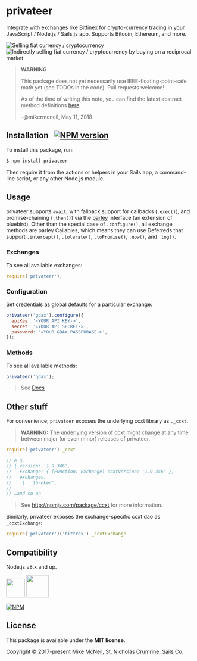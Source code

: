 # privateer

Integrate with exchanges like Bitfinex for crypto-currency trading in your JavaScript / Node.js / Sails.js app.  Supports Bitcoin, Ethereum, and more.

![Selling fiat currency / cryptocurrency](https://user-images.githubusercontent.com/618009/32758679-3a88ac92-c8ab-11e7-9d94-0891afcc22f4.png)
![Indirectly selling fiat currency / cryptocurrency by buying on a reciprocal market](https://user-images.githubusercontent.com/618009/32758667-280b1a78-c8ab-11e7-8e13-c00d28107f9f.png)


> **WARNING**
>
> This package does not yet necessarily use IEEE-floating-point-safe math yet (see TODOs in the code).  Pull requests welcome!
>
> As of the time of writing this note, you can find the latest abstract method definitions [here](https://github.com/mikermcneil/privateer/tree/master/lib/abstract-interface-for-exchanges/methods).
>
> -@mikermcneil, May 11, 2018

## Installation &nbsp; [![NPM version](https://badge.fury.io/js/privateer.svg)](http://badge.fury.io/js/privateer)

To install this package, run:

```bash
$ npm install privateer
```

Then require it from the actions or helpers in your Sails app, a command-line script, or any other Node.js module.

## Usage

privateer supports `await`, with fallback support for callbacks (`.exec()`), and promise-chaining (`.then()`) via the [parley](https://npmjs.com/package/parley) interface (an extension of bluebird).  Other than the special case of `.configure()`, all exchange methods are parley Callables, which means they can use Deferreds that support `.intercept()`, `.tolerate()`, `.toPromise()`, `.now()`, and `.log()`.

### Exchanges

To see all available exchanges:

```js
require('privateer');
```


### Configuration

Set credentials as global defaults for a particular exchange:

```js
privateer('gdax').configure({
  apiKey: '«YOUR API KEY->',
  secret: '«YOUR API SECRET->',
  password: '«YOUR GDAX PASSPHRASE->',
});
```

### Methods

To see all available methods:

```js
privateer('gdax');
```


> See [Docs](https://github.com/mikermcneil/privateer/tree/master/lib/abstract-interface-for-exchanges/methods)


## Other stuff

For convenience, `privateer` exposes the underlying ccxt library as `._ccxt`.

> **WARNING:** The underlying version of ccxt might change at any time between major (or even minor) releases of privateer.

```js
require('privateer')._ccxt

// e.g.
// { version: '1.9.346',
//   Exchange: { [Function: Exchange] ccxtVersion: '1.9.346' },
//   exchanges:
//    [ '_1broker',
//
// …and so on
```

> See http://npmjs.com/package/ccxt for more information.

Similarly, privateer exposes the exchange-specific ccxt dao as `_ccxtExchange`:

```js
require('privateer')('bittrex')._ccxtExchange
```



## Compatibility

Node.js v8.x and up.

<a href="https://sailsjs.com"><img width="50" src="https://camo.githubusercontent.com/9e49073459ed4e0e2687b80eaf515d87b0da4a6b/687474703a2f2f62616c64657264617368792e6769746875622e696f2f7361696c732f696d616765732f6c6f676f2e706e67" /></a>&nbsp;<a href="http://nodejs.org"><img width="60" src="https://user-images.githubusercontent.com/618009/28782759-c62f8f20-75d3-11e7-8a83-32fb52178416.png" /></a>

[![NPM](https://nodei.co/npm/privateer.png?downloads=true)](http://npmjs.com/package/privateer)

## License

This package is available under the **MIT license**.

Copyright &copy; 2017-present [Mike McNeil](https://twitter.com/mikermcneil), [St. Nicholas Crumrine](https://github.com/uncletammy), [Sails Co.](https://sailsjs.com/about)


